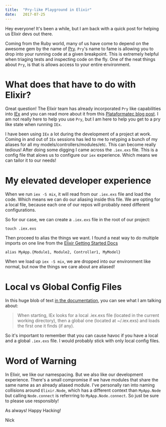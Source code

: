 ```yaml
---
title:  "Pry-like Playground in Elixir"
date:   2017-07-25
---
```


Hey everyone! It's been a while, but I am back with a quick post for helping us Elixir devs out there.

Coming from the Ruby world, many of us have come to depend on the awesome gem by the name of [Pry](https://github.com/pry/pry). `Pry`'s name to fame is allowing you to drop into your running code at a given breakpoint. This is extremely helpful when triaging tests and inspecting code on the fly. One of the neat things about `Pry`, is that is allows access to your entire environment. 

# What does that have to do with Elixir?

Great question! The Elixir team has already incorporated `Pry` like capabilities into [IEx](https://hexdocs.pm/iex/IEx.Pry.html#content) and you can read more about it from this [Plataformatec blog post](http://blog.plataformatec.com.br/2016/04/debugging-techniques-in-elixir-lang/). I am not really here to help you use `Pry`, but I am here to help you get to a pry like state when running `IEx`.

I have been using `IEx` a lot during the development of a project at work. Coming in and out of `IEx` sessions has led to me to retyping a bunch of my aliases for all my models/controllers/modules/etc. This can become really tedious! After doing some digging I came across the `.iex.exs` file. This is a config file that alows us to configure our `iex` experience. Which means we can tailor it to our needs!

# My elevated developer experience

When we run `iex -S mix`, it will read from our `.iex.exs` file and load the code. Which means we can do our aliasing inside this file. We are opting for a local file, because each one of our repos will probably need different configurations.

So for our case, we can create a `.iex.exs` file in the root of our project:

`touch .iex.exs`

Then proceed to alias the things we want. I found a neat way to do multiple imports on one line from the [Elixir Getting Started Docs](https://elixir-lang.org/getting-started/alias-require-and-import.html#multi-aliasimportrequireuse)

`alias MyApp.{Module1, Module2, Controller1, MyModel}`

When we load up `iex -S mix`, we are dropped into our environment like normal, but now the things we care about are aliased!

# Local vs Global Config Files

In this huge blob of text [in the documentation](https://hexdocs.pm/iex/master/IEx.html#module-exiting-the-shell), you can see what I am talking about:

> When starting, IEx looks for a local .iex.exs file (located in the current working directory), then a global one (located at ~/.iex.exs) and loads the first one it finds (if any).

So it's important to remember that you can cause havoc if you have a local and a global `.iex.exs` file. I would probably stick with only local config files.

# Word of Warning

In Elixir, we like our namespacing. But we also like our development experience. There's a small compromise if we have modules that share the same name as an already aliased module. I've personally ran into naming collisions around `Elixir.Node`, which has a different context than `MyApp.Node` but calling `Node.connect` is referrring to `MyApp.Node.connect`. So just be sure to please use responsibly!

As always! Happy Hacking!

Nick